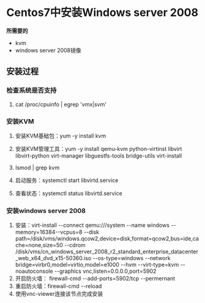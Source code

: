 # Centos7中安装Windows server 2008

**所需要的**

- kvm
- windows server 2008镜像

## 安装过程

### 检查系统是否支持

1. cat /proc/cpuinfo | egrep 'vmx|svm'

### 安装KVM

1. 安装KVM基础包：yum -y install kvm
2. 安装KVM管理工具：yum -y install qemu-kvm python-virtinst libvirt libvirt-python virt-manager libguestfs-tools bridge-utils virt-install

3. lsmod | grep kvm
4. 启动服务：systemctl start libvirtd.service
5. 查看状态：systemctl status libvirtd.service

### 安装windows server 2008

1. 安装：virt-install --connect qemu:///system --name windows --memory=16384--vcpus=8 --disk path=/disk/vms/windows.qcow2,device=disk,format=qcow2,bus=ide,cache=none,size=50 --cdrom /disk/vms/cn_windows_server_2008_r2_standard_enterprise_datacenter_web_x64_dvd_x15-50360.iso --os-type=windows --network bridge=virbr0,model=virtio,model=e1000 --hvm --virt-type=kvm --noautoconsole --graphics vnc,listen=0.0.0.0,port=5902  
2. 开启防火墙： firewall-cmd --add-ports=5902/tcp --permernant
3. 重启防火墙：firewall-cmd --reload
4. 使用vnc-viewer连接该节点完成安装